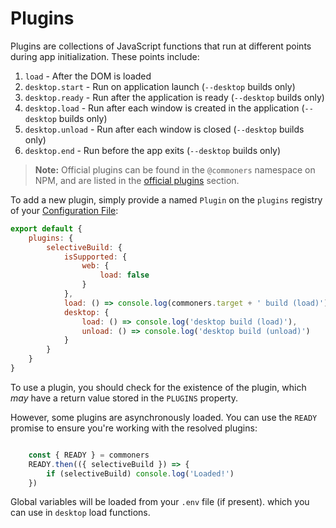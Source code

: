 # Plugins
Plugins are collections of JavaScript functions that run at different points during app initialization. These points include:

1. `load` - After the DOM is loaded 
2. `desktop.start` - Run on application launch (`--desktop` builds only)
3. `desktop.ready` - Run after the application is ready (`--desktop` builds only)
4. `desktop.load` - Run after each window is created in the application (`--desktop` builds only)
5. `desktop.unload` - Run after each window is closed (`--desktop` builds only)
6. `desktop.end` - Run before the app exits (`--desktop` builds only)

> **Note:** Official plugins can be found in the `@commoners` namespace on NPM, and are listed in the [official plugins](../packages/plugins.md#official-plugins) section.

To add a new plugin, simply provide a named `Plugin` on the `plugins` registry of your [Configuration File](./config/index.md):
```js
export default {
    plugins: {
        selectiveBuild: {
            isSupported: {
                web: {
                    load: false
                }
            },
            load: () => console.log(commoners.target + ' build (load)'),
            desktop: {
                load: () => console.log('desktop build (load)'),
                unload: () => console.log('desktop build (unload)')
            }
        }
    }
}
```

To use a plugin, you should check for the existence of the plugin, which *may* have a return value stored in the `PLUGINS` property.

However, some plugins are asynchronously loaded. You can use the `READY` promise to ensure you're working with the resolved plugins:

```js

    const { READY } = commoners
    READY.then(({ selectiveBuild }) => {
        if (selectiveBuild) console.log('Loaded!')
    })
```

Global variables will be loaded from your `.env` file (if present). which you can use in `desktop` load functions.